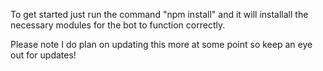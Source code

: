 To get started just run the command "npm install" and it will installall the necessary modules for the bot to function correctly.

Please note I do plan on updating this more at some point so keep an eye out for updates!